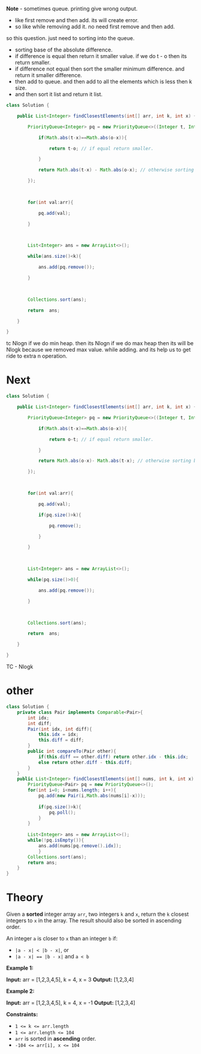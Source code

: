 

**Note** - sometimes queue. printing give wrong output. 
- like first remove and then add. its will create error.
- so like while removing add it. no need first remove and then add.

so this question.
just need to sorting into the queue.
- sorting base of the absolute difference.
- if difference is equal then return it smaller value. if we do t - o then its return smaller.
- if difference not equal then sort the smaller minimum difference. and return it smaller difference.
- then add to queue. and then add to all the elements which is less then k size.
- and then sort it list and return it list.
```java
class Solution {

    public List<Integer> findClosestElements(int[] arr, int k, int x) {

        PriorityQueue<Integer> pq = new PriorityQueue<>((Integer t, Integer o)-> {

            if(Math.abs(t-x)==Math.abs(o-x)){

                return t-o; // if equal return smaller.

            }

            return Math.abs(t-x) - Math.abs(o-x); // otherwise sorting base of minimum distance.

        });

  

        for(int val:arr){

            pq.add(val);

        }

  

        List<Integer> ans = new ArrayList<>();

        while(ans.size()<k){

            ans.add(pq.remove());

        }

  

        Collections.sort(ans);

        return  ans;

    }

}
```
tc Nlogn
if we do min heap. then its Nlogn 
if we do max heap then its will be Nlogk
because we removed max value. while adding. and its help us to get ride to extra n operation.

# Next
```java
class Solution {

    public List<Integer> findClosestElements(int[] arr, int k, int x) {

        PriorityQueue<Integer> pq = new PriorityQueue<>((Integer t, Integer o)-> {

            if(Math.abs(t-x)==Math.abs(o-x)){

                return o-t; // if equal return smaller.

            }

            return Math.abs(o-x)- Math.abs(t-x); // otherwise sorting base of minimum distance.

        });

  

        for(int val:arr){

            pq.add(val);

            if(pq.size()>k){

                pq.remove();

            }

        }

  

        List<Integer> ans = new ArrayList<>();

        while(pq.size()>0){

            ans.add(pq.remove());

        }

  

        Collections.sort(ans);

        return  ans;

    }

}
```
TC - Nlogk
# other

```java
class Solution {
    private class Pair implements Comparable<Pair>{
        int idx;
        int diff;
        Pair(int idx, int diff){
            this.idx = idx;
            this.diff = diff;
        }
        public int compareTo(Pair other){
            if(this.diff == other.diff) return other.idx - this.idx;
            else return other.diff - this.diff;
        }
    }
    public List<Integer> findClosestElements(int[] nums, int k, int x) {
        PriorityQueue<Pair> pq = new PriorityQueue<>();
        for(int i=0; i<nums.length; i++){
            pq.add(new Pair(i,Math.abs(nums[i]-x)));
            
            if(pq.size()>k){
                pq.poll();
            }
        }
        
        List<Integer> ans = new ArrayList<>();
        while(!pq.isEmpty()){
            ans.add(nums[pq.remove().idx]);
            }
        Collections.sort(ans);
        return ans;
    }
}
```

# Theory

Given a **sorted** integer array `arr`, two integers `k` and `x`, return the `k` closest integers to `x` in the array. The result should also be sorted in ascending order.

An integer `a` is closer to `x` than an integer `b` if:

-   `|a - x| < |b - x|`, or
-   `|a - x| == |b - x|` and `a < b`

**Example 1:**

**Input:** arr = [1,2,3,4,5], k = 4, x = 3
**Output:** [1,2,3,4]

**Example 2:**

**Input:** arr = [1,2,3,4,5], k = 4, x = -1
**Output:** [1,2,3,4]

**Constraints:**

-   `1 <= k <= arr.length`
-   `1 <= arr.length <= 104`
-   `arr` is sorted in **ascending** order.
-   `-104 <= arr[i], x <= 104`